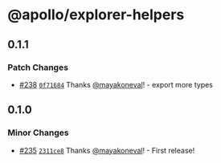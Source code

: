 # @apollo/explorer-helpers

## 0.1.1

### Patch Changes

- [#238](https://github.com/apollographql/embeddable-explorer/pull/238) [`0f71684`](https://github.com/apollographql/embeddable-explorer/commit/0f71684fc03cedcfd867c7d1315d46c3c4db8b9d) Thanks [@mayakoneval](https://github.com/mayakoneval)! - export more types

## 0.1.0

### Minor Changes

- [#235](https://github.com/apollographql/embeddable-explorer/pull/235) [`2311ce8`](https://github.com/apollographql/embeddable-explorer/commit/2311ce8e51319827c9e873354aad41d2e99f4516) Thanks [@mayakoneval](https://github.com/mayakoneval)! - First release!
